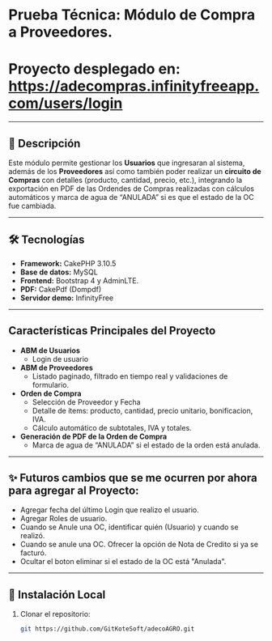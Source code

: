 # Prueba Técnica: Módulo de Compra a Proveedores.

# Proyecto desplegado en: https://adecompras.infinityfreeapp.com/users/login

---

## 📖 Descripción

Este módulo permite gestionar los **Usuarios** que ingresaran al sistema, además de los **Proveedores** así como también poder realizar un **circuito de Compras** con detalles (producto, cantidad, precio, etc.), integrando la exportación en PDF de las Ordendes de Compras realizadas con cálculos automáticos y marca de agua de “ANULADA” si es que el estado de la OC fue cambiada.

---

## 🛠️ Tecnologías

- **Framework:** CakePHP 3.10.5  
- **Base de datos:** MySQL  
- **Frontend:** Bootstrap 4 y AdminLTE.
- **PDF:** CakePdf (Dompdf)  
- **Servidor demo:** InfinityFree

---

##  Características Principales del Proyecto

- **ABM de Usuarios** 
  - Login de usuario
- **ABM de Proveedores**  
  - Listado paginado, filtrado en tiempo real y validaciones de formulario.  
- **Orden de Compra**
  - Selección de Proveedor y Fecha  
  - Detalle de ítems: producto, cantidad, precio unitario, bonificacion, IVA.
  - Cálculo automático de subtotales, IVA y totales.
- **Generación de PDF de la Orden de Compra**  
  - Marca de agua de “ANULADA”  si el estado de la orden está anulada.

---

## ✨ Futuros cambios que se me ocurren por ahora para agregar al Proyecto:

- Agregar fecha del último Login que realizo el usuario.
- Agregar Roles de usuario.
- Cuando se Anule una OC, identificar quién (Usuario) y cuando se realizó.
- Cuando se anule una OC. Ofrecer la opción de Nota de Credito si ya se facturó.
- Ocultar el boton eliminar si el estado de la OC está "Anulada".

---

## 🚀 Instalación Local

1. Clonar el repositorio:
   ```bash
   git https://github.com/GitKoteSoft/adecoAGRO.git
